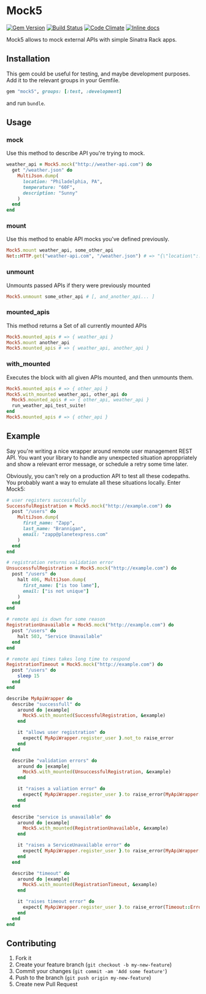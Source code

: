 # Mock5
[![Gem Version](https://img.shields.io/gem/v/mock5.svg)](https://rubygems.org/gems/mock5)
[![Build Status](https://img.shields.io/travis/rwz/mock5.svg)](http://travis-ci.org/rwz/mock5)
[![Code Climate](https://img.shields.io/codeclimate/github/rwz/mock5.svg)](https://codeclimate.com/github/rwz/mock5)
[![Inline docs](http://inch-ci.org/github/rwz/mock5.svg)](http://inch-ci.org/github/rwz/mock5)

Mock5 allows to mock external APIs with simple Sinatra Rack apps.

## Installation

This gem could be useful for testing, and maybe development purposes.
Add it to the relevant groups in your Gemfile.

```ruby
gem "mock5", groups: [:test, :development]
```

and run `bundle`.

## Usage

### mock
Use this method to describe API you're trying to mock.

```ruby
weather_api = Mock5.mock("http://weather-api.com") do
  get "/weather.json" do
    MultiJson.dump(
      location: "Philadelphia, PA",
      temperature: "60F",
      description: "Sunny"
    )
  end
end
```

### mount
Use this method to enable API mocks you've defined previously.

```ruby
Mock5.mount weather_api, some_other_api
Net::HTTP.get("weather-api.com", "/weather.json") # => "{\"location\":...
```

### unmount
Unmounts passed APIs if thery were previously mounted

```ruby
Mock5.unmount some_other_api # [, and_another_api... ]
```

### mounted_apis
This method returns a Set of all currently mounted APIs

```ruby
Mock5.mounted_apis # => { weather_api }
Mock5.mount another_api
Mock5.mounted_apis # => { weather_api, another_api }
```

### with_mounted
Executes the block with all given APIs mounted, and then unmounts them.

```ruby
Mock5.mounted_apis # => { other_api }
Mock5.with_mounted weather_api, other_api do
  Mock5.mounted_apis # => { other_api, weather_api }
  run_weather_api_test_suite!
end
Mock5.mounted_apis # => { other_api }
```

## Example

Say you're writing a nice wrapper around remote user management REST API.
You want your library to handle any unexpected situation aproppriately and
show a relevant error message, or schedule a retry some time later.

Obviously, you can't rely on a production API to test all these codepaths. You
probably want a way to emulate all these situations locally. Enter Mock5:

```ruby
# user registers successfully
SuccessfulRegistration = Mock5.mock("http://example.com") do
  post "/users" do
    MultiJson.dump(
      first_name: "Zapp",
      last_name: "Brannigan",
      email: "zapp@planetexpress.com"
    )
  end
end

# registration returns validation error
UnsuccessfulRegistration = Mock5.mock("http://example.com") do
  post "/users" do
    halt 406, MultiJson.dump(
      first_name: ["is too lame"],
      email: ["is not unique"]
    )
  end
end

# remote api is down for some reason
RegistrationUnavailable = Mock5.mock("http://example.com") do
  post "/users" do
    halt 503, "Service Unavailable"
  end
end

# remote api times takes long time to respond
RegistrationTimeout = Mock5.mock("http://example.com") do
  post "/users" do
    sleep 15
  end
end

describe MyApiWrapper do
  describe "successfull" do
    around do |example|
      Mock5.with_mounted(SuccessfulRegistration, &example)
    end

    it "allows user registration" do
      expect{ MyApiWrapper.register_user }.not_to raise_error
    end
  end

  describe "validation errors" do
    around do |example|
      Mock5.with_mounted(UnsuccessfulRegistration, &example)
    end

    it "raises a valiation error" do
      expect{ MyApiWrapper.register_user }.to raise_error(MyApiWrapper::ValidationError)
    end
  end

  describe "service is unavailable" do
    around do |example|
      Mock5.with_mounted(RegistrationUnavailable, &example)
    end

    it "raises a ServiceUnavailable error" do
      expect{ MyApiWrapper.register_user }.to raise_error(MyApiWrapper::ServiceUnavailable)
    end
  end

  describe "timeout" do
    around do |example|
      Mock5.with_mounted(RegistrationTimeout, &example)
    end

    it "raises timeout error" do
      expect{ MyApiWrapper.register_user }.to raise_error(Timeout::Error)
    end
  end
end
```

## Contributing

1. Fork it
2. Create your feature branch (`git checkout -b my-new-feature`)
3. Commit your changes (`git commit -am 'Add some feature'`)
4. Push to the branch (`git push origin my-new-feature`)
5. Create new Pull Request
